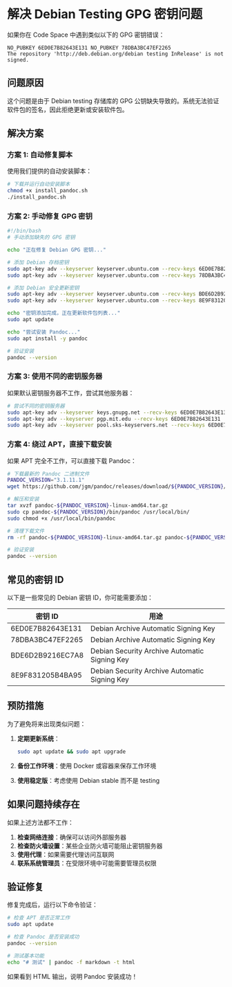 # 解决 Debian Testing GPG 密钥问题

如果你在 Code Space 中遇到类似以下的 GPG 密钥错误：

```
NO_PUBKEY 6ED0E7B82643E131 NO_PUBKEY 78DBA3BC47EF2265
The repository 'http://deb.debian.org/debian testing InRelease' is not signed.
```

## 问题原因

这个问题是由于 Debian testing 存储库的 GPG 公钥缺失导致的。系统无法验证软件包的签名，因此拒绝更新或安装软件包。

## 解决方案

### 方案 1: 自动修复脚本

使用我们提供的自动安装脚本：

```bash
# 下载并运行自动安装脚本
chmod +x install_pandoc.sh
./install_pandoc.sh
```

### 方案 2: 手动修复 GPG 密钥

```bash
#!/bin/bash
# 手动添加缺失的 GPG 密钥

echo "正在修复 Debian GPG 密钥..."

# 添加 Debian 存档密钥
sudo apt-key adv --keyserver keyserver.ubuntu.com --recv-keys 6ED0E7B82643E131
sudo apt-key adv --keyserver keyserver.ubuntu.com --recv-keys 78DBA3BC47EF2265

# 添加 Debian 安全更新密钥
sudo apt-key adv --keyserver keyserver.ubuntu.com --recv-keys BDE6D2B9216EC7A8
sudo apt-key adv --keyserver keyserver.ubuntu.com --recv-keys 8E9F831205B4BA95

echo "密钥添加完成，正在更新软件包列表..."
sudo apt update

echo "尝试安装 Pandoc..."
sudo apt install -y pandoc

# 验证安装
pandoc --version
```

### 方案 3: 使用不同的密钥服务器

如果默认密钥服务器不工作，尝试其他服务器：

```bash
# 尝试不同的密钥服务器
sudo apt-key adv --keyserver keys.gnupg.net --recv-keys 6ED0E7B82643E131
sudo apt-key adv --keyserver pgp.mit.edu --recv-keys 6ED0E7B82643E131
sudo apt-key adv --keyserver pool.sks-keyservers.net --recv-keys 6ED0E7B82643E131
```

### 方案 4: 绕过 APT，直接下载安装

如果 APT 完全不工作，可以直接下载 Pandoc：

```bash
# 下载最新的 Pandoc 二进制文件
PANDOC_VERSION="3.1.11.1"
wget https://github.com/jgm/pandoc/releases/download/${PANDOC_VERSION}/pandoc-${PANDOC_VERSION}-linux-amd64.tar.gz

# 解压和安装
tar xvzf pandoc-${PANDOC_VERSION}-linux-amd64.tar.gz
sudo cp pandoc-${PANDOC_VERSION}/bin/pandoc /usr/local/bin/
sudo chmod +x /usr/local/bin/pandoc

# 清理下载文件
rm -rf pandoc-${PANDOC_VERSION}-linux-amd64.tar.gz pandoc-${PANDOC_VERSION}/

# 验证安装
pandoc --version
```

## 常见的密钥 ID

以下是一些常见的 Debian 密钥 ID，你可能需要添加：

| 密钥 ID | 用途 |
|---------|------|
| 6ED0E7B82643E131 | Debian Archive Automatic Signing Key |
| 78DBA3BC47EF2265 | Debian Archive Automatic Signing Key |
| BDE6D2B9216EC7A8 | Debian Security Archive Automatic Signing Key |
| 8E9F831205B4BA95 | Debian Security Archive Automatic Signing Key |

## 预防措施

为了避免将来出现类似问题：

1. **定期更新系统**：
   ```bash
   sudo apt update && sudo apt upgrade
   ```

2. **备份工作环境**：使用 Docker 或容器来保存工作环境

3. **使用稳定版**：考虑使用 Debian stable 而不是 testing

## 如果问题持续存在

如果上述方法都不工作：

1. **检查网络连接**：确保可以访问外部服务器
2. **检查防火墙设置**：某些企业防火墙可能阻止密钥服务器
3. **使用代理**：如果需要代理访问互联网
4. **联系系统管理员**：在受限环境中可能需要管理员权限

## 验证修复

修复完成后，运行以下命令验证：

```bash
# 检查 APT 是否正常工作
sudo apt update

# 检查 Pandoc 是否安装成功
pandoc --version

# 测试基本功能
echo "# 测试" | pandoc -f markdown -t html
```

如果看到 HTML 输出，说明 Pandoc 安装成功！